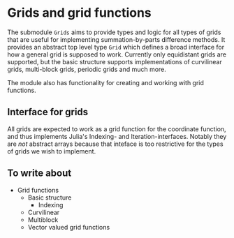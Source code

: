# Grids and grid functions

The submodule `Grids` aims to provide types and logic for all types of grids that are useful for implementing summation-by-parts difference methods. It provides an abstract top level type `Grid` which defines a broad interface for how a general grid is supposed to work. Currently only equidistant grids are supported, but the basic structure supports implementations of curvilinear grids, multi-block grids, periodic grids and much more.

The module also has functionality for creating and working with grid functions.

## Interface for grids
All grids are expected to work as a grid function for the coordinate function, and thus implements Julia's Indexing- and Iteration-interfaces. Notably they are *not* abstract arrays because that inteface is too restrictive for the types of grids we wish to implement.

## To write about
<!-- # TODO: -->
* Grid functions
  * Basic structure
     * Indexing
  * Curvilinear
  * Multiblock
  * Vector valued grid functions
